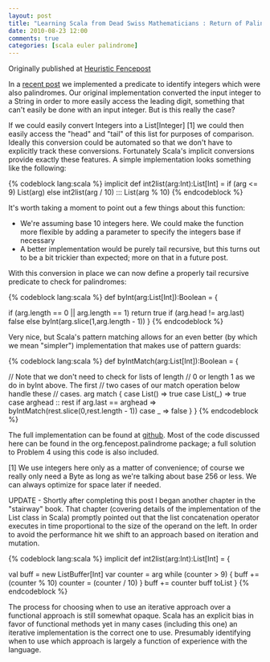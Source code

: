 ```yaml
---
layout: post
title: "Learning Scala from Dead Swiss Mathematicians : Return of Palindromes"
date: 2010-08-23 12:00
comments: true
categories: [scala euler palindrome]
---
```

Originally published at [Heuristic Fencepost](http://heuristic-fencepost.blogspot.com/2010/08/learning-scala-from-dead-swiss.html)

In a [recent post](blog/2010/07/26/learning-scala-from-dead-swiss-mathematicians-palindromes/) we implemented a predicate to identify integers which were also palindromes. Our original implementation converted the input integer to a String in order to more easily access the leading digit, something that can't easily be done with an input integer. But is this really the case?

If we could easily convert Integers into a List[Integer] [1] we could then easily access the "head" and "tail" of this list for purposes of comparison. Ideally this conversion could be automated so that we don't have to explicitly track these conversions. Fortunately Scala's implicit conversions provide exactly these features. A simple implementation looks something like the following:

{% codeblock lang:scala %}
implicit def int2list(arg:Int):List[Int] = 
  if (arg <= 9)
    List(arg)
  else
    int2list(arg / 10) ::: List(arg % 10)
{% endcodeblock %}

It's worth taking a moment to point out a few things about this function:

* We're assuming base 10 integers here. We could make the function more flexible by adding a parameter to specify the integers base if necessary
* A better implementation would be purely tail recursive, but this turns out to be a bit trickier than expected; more on that in a future post.

With this conversion in place we can now define a properly tail recursive predicate to check for palindromes:

{% codeblock lang:scala %}
def byInt(arg:List[Int]):Boolean = {

  if (arg.length == 0 || arg.length == 1)
    return true
  if (arg.head != arg.last)
    false
  else
    byInt(arg.slice(1,arg.length - 1))
}
{% endcodeblock %}

Very nice, but Scala's pattern matching allows for an even better (by which we mean "simpler") implementation that makes use of pattern guards:

{% codeblock lang:scala %}
def byIntMatch(arg:List[Int]):Boolean = {

  // Note that we don't need to check for lists of length 
  // 0 or length 1 as we do in byInt above.  The first 
  // two cases of our match operation below handle these 
  // cases.
  arg match {
    case List() => true
    case List(_) => true
    case arghead :: rest if arg.last == arghead => byIntMatch(rest.slice(0,rest.length - 1))
    case _ => false
  }
}
{% endcodeblock %}

The full implementation can be found at [github](https://github.com/heuristicfencepost/euler). Most of the code discussed here can be found in the org.fencepost.palindrome package; a full solution to Problem 4 using this code is also included.

[1] We use integers here only as a matter of convenience; of course we really only need a Byte as long as we're talking about base 256 or less. We can always optimize for space later if needed.

UPDATE - Shortly after completing this post I began another chapter in the "stairway" book. That chapter (covering details of the implementation of the List class in Scala) promptly pointed out that the list concatenation operator executes in time proportional to the size of the operand on the left. In order to avoid the performance hit we shift to an approach based on iteration and mutation.

{% codeblock lang:scala %}
implicit def int2list(arg:Int):List[Int] = {

  val buff = new ListBuffer[Int]
  var counter = arg
  while (counter > 9) {
    buff += (counter % 10)
    counter = (counter / 10)
  }
  buff += counter
  buff toList
}
{% endcodeblock %}

The process for choosing when to use an iterative approach over a functional approach is still somewhat opaque. Scala has an explicit bias in favor of functional methods yet in many cases (including this one) an iterative implementation is the correct one to use. Presumably identifying when to use which approach is largely a function of experience with the language.


